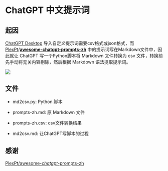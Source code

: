 # ChatGPT 中文提示词

## 起因

[ChatGPT Desktop](https://github.com/lencx/ChatGPT) 导入自定义提示词需要csv格式或json格式，而 [PlexPt](https://github.com/PlexPt)/**[awesome-chatgpt-prompts-zh](https://github.com/PlexPt/awesome-chatgpt-prompts-zh)** 中的提示词写在Markdown文件中，因此就让 ChatGPT 写一个Python脚本将 Markdown 文件转换为 csv 文件，转换前先手动将无关内容剔除，然后根据 Markdown 语法提取提示词。

![](C:\Users\ZengZhe\AppData\Roaming\marktext\images\2023-02-24-23-32-04-image.png)

## 文件

- md2csv.py: Python 脚本

- prompts-zh.md: 原 Markdown 文件

- prompts-zh.csv: csv文件转换结果

- md2csv.md: 让ChatGPT写脚本的过程

## 感谢

[PlexPt/awesome-*chatgpt*-prompts-zh](https://github.com/PlexPt/awesome-chatgpt-prompts-zh)

